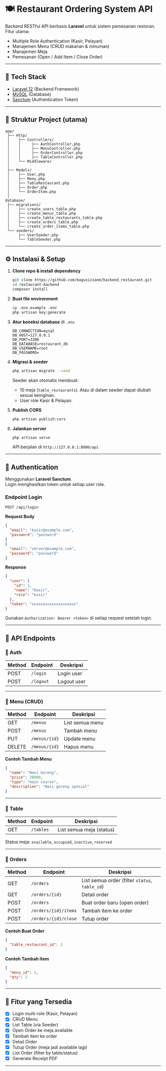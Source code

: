 # 🍽️ Restaurant Ordering System API

Backend RESTful API berbasis **Laravel** untuk sistem pemesanan restoran.  
Fitur utama:

- Multiple Role Authentication (Kasir, Pelayan)
- Manajemen Menu (CRUD makanan & minuman)
- Manajemen Meja
- Pemesanan (Open / Add Item / Close Order)

---

## 🚀 Tech Stack

- [Laravel 12](https://laravel.com/) (Backend Framework)
- [MySQL](https://www.mysql.com/) (Database)
- [Sanctum](https://laravel.com/docs/sanctum) (Authentication Token)

---

## 📂 Struktur Project (utama)

```
app/
 ├── Http/
 │    ├── Controllers/
 │    │     ├── AuthController.php
 │    │     ├── MenuController.php
 │    │     ├── OrderController.php
 │    │     ├── TableController.php
 │    └── Middleware/
 │
 ├── Models/
 │    ├── User.php
 │    ├── Menu.php
 │    ├── TableRestaurant.php
 │    ├── Order.php
 │    └── OrderItem.php
 │
database/
 ├── migrations/
 │    ├── create_users_table.php
 │    ├── create_menus_table.php
 │    ├── create_table_restaurants_table.php
 │    ├── create_orders_table.php
 │    └── create_order_items_table.php
 └── seeders/
      ├── UserSeeder.php
      └── TableSeeder.php
```

---

## ⚙️ Instalasi & Setup

1. **Clone repo & install dependency**

   ```bash
   git clone https://github.com/bagusizzanm/backend_restaurant.git
   cd restaurant-backend
   composer install
   ```

2. **Buat file environment**

   ```bash
   cp .env.example .env
   php artisan key:generate
   ```

3. **Atur koneksi database** di `.env`

   ```env
   DB_CONNECTION=mysql
   DB_HOST=127.0.0.1
   DB_PORT=3306
   DB_DATABASE=restaurant_db
   DB_USERNAME=root
   DB_PASSWORD=
   ```

4. **Migrasi & seeder**

   ```bash
   php artisan migrate --seed
   ```

   Seeder akan otomatis membuat:

   - 10 meja (`table_restaurants`). Atau di dalam seeder dapat diubah sesuai keinginan.
   - User role Kasir & Pelayan.

5. **Publish CORS**

   ```bash
   php artisan publish:cors
   ```

6. **Jalankan server**

   ```bash
   php artisan serve
   ```

   API berjalan di `http://127.0.0.1:8000/api`

---

## 🔑 Authentication

Menggunakan **Laravel Sanctum**.  
Login menghasilkan token untuk setiap user role.

### Endpoint Login

`POST /api/login`

**Request Body**

```json
{
  "email": "kasir@example.com",
  "password": "password"
}
{
  "email": "server@example.com",
  "password": "password"
}
```

**Response**

```json
{
  "user": {
    "id": 1,
    "name": "Kasir",
    "role": "kasir"
  },
  "token": "xxxxxxxxxxxxxxxxxxxx"
}
```

Gunakan `Authorization: Bearer <token>` di setiap request setelah login.

---

## 📖 API Endpoints

### 🔹 Auth

| Method | Endpoint  | Deskripsi   |
| ------ | --------- | ----------- |
| POST   | `/login`  | Login user  |
| POST   | `/logout` | Logout user |

---

### 🔹 Menu (CRUD)

| Method | Endpoint      | Deskripsi       |
| ------ | ------------- | --------------- |
| GET    | `/menus`      | List semua menu |
| POST   | `/menus`      | Tambah menu     |
| PUT    | `/menus/{id}` | Update menu     |
| DELETE | `/menus/{id}` | Hapus menu      |

**Contoh Tambah Menu**

```json
{
  "name": "Nasi Goreng",
  "price": 20000,
  "type": "main course",
  "description": "Nasi goreng spesial"
}
```

---

### 🔹 Table

| Method | Endpoint  | Deskripsi                |
| ------ | --------- | ------------------------ |
| GET    | `/tables` | List semua meja (status) |

Status meja: `available`, `occupied`, `inactive`, `reserved`

---

### 🔹 Orders

| Method | Endpoint             | Deskripsi                                      |
| ------ | -------------------- | ---------------------------------------------- |
| GET    | `/orders`            | List semua order (filter `status`, `table_id`) |
| GET    | `/orders/{id}`       | Detail order                                   |
| POST   | `/orders`            | Buat order baru (open order)                   |
| POST   | `/orders/{id}/items` | Tambah item ke order                           |
| POST   | `/orders/{id}/close` | Tutup order                                    |

**Contoh Buat Order**

```json
{
  "table_restaurant_id": 2
}
```

**Contoh Tambah Item**

```json
{
  "menu_id": 1,
  "qty": 2
}
```

---

## 📌 Fitur yang Tersedia

- [x] Login multi-role (Kasir, Pelayan)
- [x] CRUD Menu
- [x] List Table (via Seeder)
- [x] Open Order ke meja available
- [x] Tambah item ke order
- [x] Detail Order
- [x] Tutup Order (meja jadi available lagi)
- [x] List Order (filter by table/status)
- [x] Generate Receipt PDF

---
